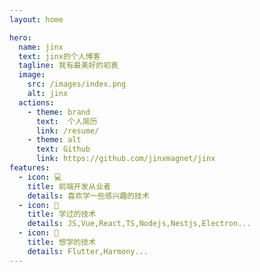 ```yaml
---
layout: home

hero:
  name: jinx
  text: jinx的个人博客
  tagline: 我有最美好的初衷
  image:
    src: /images/index.png
    alt: jinx
  actions:
    - theme: brand
      text:  个人简历
      link: /resume/
    - theme: alt
      text: Github
      link: https://github.com/jinxmagnet/jinx
features:
  - icon: ‍💻‍
    title: 前端开发从业者
    details: 喜欢学一些感兴趣的技术
  - icon: 🌟
    title: 学过的技术
    details: JS,Vue,React,TS,Nodejs,Nestjs,Electron...
  - icon: 🔋
    title: 想学的技术
    details: Flutter,Harmony...
---
```

<home/>